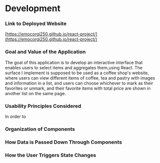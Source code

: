 # Development

### Link to Deployed Website

[https://emocorgi250.github.io/react-project/](https://emocorgi250.github.io/react-project/)

### Goal and Value of the Application

The goal of this application is to develop an interactive interface that enables users to select items and aggregates them,using React. The surface I implement is supposed to be used as a coffee shop's website, where users can view different items of coffee, tea and pastry with images and information in a list, and users can choose whichever to mark as their favorites or unmark, and their favorite items with total price are shown in another list on the same page.

### Usability Principles Considered

In order to 

### Organization of Components

### How Data is Passed Down Through Components

### How the User Triggers State Changes
